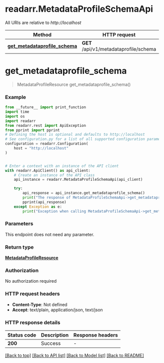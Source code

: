 # readarr.MetadataProfileSchemaApi

All URIs are relative to *http://localhost*

Method | HTTP request | Description
------------- | ------------- | -------------
[**get_metadataprofile_schema**](MetadataProfileSchemaApi.md#get_metadataprofile_schema) | **GET** /api/v1/metadataprofile/schema | 


# **get_metadataprofile_schema**
> MetadataProfileResource get_metadataprofile_schema()



### Example

```python
from __future__ import print_function
import time
import os
import readarr
from readarr.rest import ApiException
from pprint import pprint
# Defining the host is optional and defaults to http://localhost
# See configuration.py for a list of all supported configuration parameters.
configuration = readarr.Configuration(
    host = "http://localhost"
)


# Enter a context with an instance of the API client
with readarr.ApiClient() as api_client:
    # Create an instance of the API class
    api_instance = readarr.MetadataProfileSchemaApi(api_client)

    try:
        api_response = api_instance.get_metadataprofile_schema()
        print("The response of MetadataProfileSchemaApi->get_metadataprofile_schema:\n")
        pprint(api_response)
    except Exception as e:
        print("Exception when calling MetadataProfileSchemaApi->get_metadataprofile_schema: %s\n" % e)
```

### Parameters
This endpoint does not need any parameter.

### Return type

[**MetadataProfileResource**](MetadataProfileResource.md)

### Authorization

No authorization required

### HTTP request headers

 - **Content-Type**: Not defined
 - **Accept**: text/plain, application/json, text/json

### HTTP response details
| Status code | Description | Response headers |
|-------------|-------------|------------------|
**200** | Success |  -  |

[[Back to top]](#) [[Back to API list]](../README.md#documentation-for-api-endpoints) [[Back to Model list]](../README.md#documentation-for-models) [[Back to README]](../README.md)

